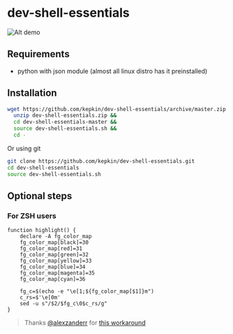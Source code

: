 dev-shell-essentials
====================

![Alt demo](https://github.com/kepkin/dev-shell-essentials/blob/master/demo.png "Example")

## Requirements

 * python with json module (almost all linux distro has it preinstalled)

## Installation

```bash
wget https://github.com/kepkin/dev-shell-essentials/archive/master.zip -O dev-shell-essentials.zip &&
  unzip dev-shell-essentials.zip &&
  cd dev-shell-essentials-master &&
  source dev-shell-essentials.sh &&
  cd -
```

Or using git

```bash
git clone https://github.com/kepkin/dev-shell-essentials.git
cd dev-shell-essentials
source dev-shell-essentials.sh

```

## Optional steps

### For ZSH users

```shell
function highlight() {
	declare -A fg_color_map
	fg_color_map[black]=30
	fg_color_map[red]=31
	fg_color_map[green]=32
	fg_color_map[yellow]=33
	fg_color_map[blue]=34
	fg_color_map[magenta]=35
	fg_color_map[cyan]=36
	 
	fg_c=$(echo -e "\e[1;${fg_color_map[$1]}m")
	c_rs=$'\e[0m'
	sed -u s"/$2/$fg_c\0$c_rs/g"
}
```
> Thanks [@alexzanderr](https://github.com/alexzanderr) for [this workaround](https://github.com/kepkin/dev-shell-essentials/issues/5#issuecomment-898277655)
